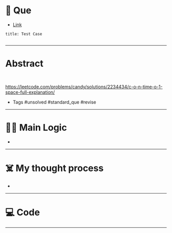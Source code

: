 # 🧩 Que
- [Link](https://leetcode.com/problems/candy/)

```ad-question
title: Test Case


```

---
# Abstract
```ad-abstract


```
https://leetcode.com/problems/candy/solutions/2234434/c-o-n-time-o-1-space-full-explanation/
- Tags #unsolved #standard_que #revise 
--- 
# 🕵️‍♂️ Main Logic
- 

---
# ☠️ My thought process
- 
---

# 💻 Code

---
